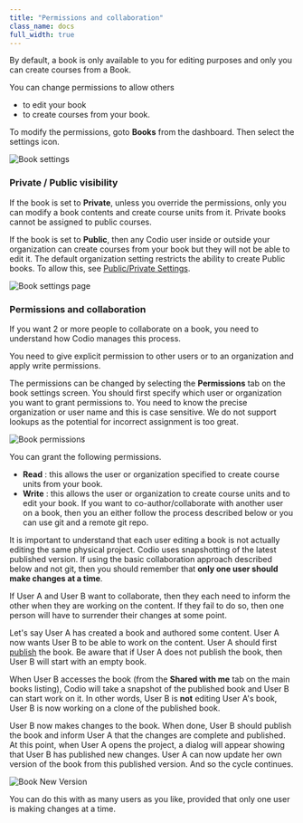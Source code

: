 ```yaml
---
title: "Permissions and collaboration"
class_name: docs
full_width: true
---
```


By default, a book is only available to you for editing purposes and only you can create courses from a Book.

You can change permissions to allow others

- to edit your book
- to create courses from your book.

To modify the permissions, goto **Books** from the dashboard. Then select the settings icon. 

<img alt="Book settings" src="/img/docs/booksettings.png" class="simple"/>

### Private / Public visibility
If the book is set to **Private**, unless you override the permissions, only you can modify a book contents and create course units from it. Private books cannot be assigned to public courses.

If the book is set to **Public**, then any Codio user inside or outside your organization can create courses from your book but they will not be able to edit it.  The default organization setting restricts the ability to create Public books. To allow this, see [Public/Private Settings](/docs/dashboard/create/public_private).

<img alt="Book settings page" src="/img/docs/booksettingspage.png" class="simple"/>

### Permissions and collaboration
If you want 2 or more people to collaborate on a book, you need to understand how Codio manages this process.

You need to give explicit permission to other users or to an organization and apply write permissions.

The permissions can be changed by selecting the **Permissions** tab on the book settings screen. You should first specify which user or organization you want to grant permissions to. You need to know the precise organization or user name and this is case sensitive. We do not support lookups as the potential for incorrect assignment is too great.

<img alt="Book permissions" src="/img/docs/book-permissions.png" class="simple"/>

You can grant the following permissions.

- **Read** : this allows the user or organization specified to create course units from your book.
- **Write** : this allows the user or organization to create course units and to edit your book. If you want to co-author/collaborate with another user on a book, then you an either follow the process described below or you can use git and a remote git repo.

It is important to understand that each user editing a book is not actually editing the same physical project. Codio uses snapshotting of the latest published version. If using the basic collaboration approach described below and not git, then you should remember that **only one user should make changes at a time**. 

If User A and User B want to collaborate, then they each need to inform the other when they are working on the content. If they fail to do so, then one person will have to surrender their changes at some point.

Let's say User A has created a book and authored some content. User A now wants User B to be able to work on the content. User A should first [publish](/docs/books/publish) the book. Be aware that if User A does not publish the book, then User B will start with an empty book. 

When User B accesses the book (from the **Shared with me** tab on the main books listing), Codio will take a snapshot of the published book and User B can start work on it. In other words, User B is **not** editing User A's book, User B is now working on a clone of the published book.

User B now makes changes to the book. When done, User B should publish the book and inform User A that the changes are complete and published. At this point, when User A opens the project, a dialog will appear showing that User B has published new changes. User A can now update her own version of the book from this published version. And so the cycle continues. 

<img alt="Book New Version" src="/img/docs/bookversion.png" class="simple"/>

You can do this with as many users as you like, provided that only one user is making changes at a time.
